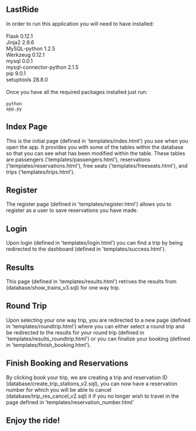 ## LastRide

In order to run this application you will need to have installed: <br/>
<br/>
Flask 0.12.1 <br/>
Jinja2 2.9.6 <br/>
MySQL-python 1.2.5 <br/>
Werkzeug 0.12.1 <br/>
mysql 0.0.1 <br/>
mysql-connector-python 2.1.5 <br/>
pip 9.0.1 <br/>
setuptools 28.8.0 <br/>
<br/>
Once you have all the required packages installed just run: <br/>
<br/>
<code>python app.py</code>
<br/>


## Index Page 

This is the initial page (defined in 'templates/index.html') you see when you open the app. It provides you with some of the tables within the database so that you can see what has been modified within the table.
These tables are passengers ('templates/passengers.html'), reservations ('templates/reservations.html'), free seats ('templates/freeseats.html'), and trips ('templates/trips.html'). <br/>


## Register

The register page (defined in 'templates/register.html') allows you to register as a user to save reservations you have made. <br/>

## Login

Upon login (defined in 'templates/login.html') you can find a trip by being redirected to the dashboard (defined in 'templates/success.html'). <br/>

## Results 

This page (defined in 'templates/results.html') retrives the results from (database/show_trains_v3.sql) for one way trip. <br/>

## Round Trip

Upon selecting your one way trip, you are redirected to a new page (defined in 'templates/roundtrip.html') where you can either select a round trip and be redirected to the results for your round trip (defined in 'templates/results_roundtrip.html') or you can finalize your booking (defined in 'templates/finish_booking.html'). <br/>

## Finish Booking and Reservations

By clicking book your trip, we are creating a trip and reservation ID (database/create_trip_stations_v2.sql), you can now have a reservation number for which you will be able to cancel (database/trip_res_cancel_v2.sql) it if you no longer wish to travel in the page defined in 'templates/reservation_number.html' <br/>

## Enjoy the ride!
